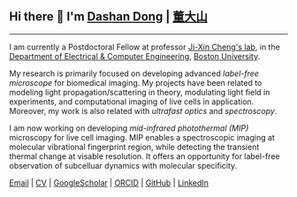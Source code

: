 ## Hi there 👋 I'm <a href="https://dashandong.github.io" title="HomePage">Dashan Dong</a> | <a href="https://translate.google.com/details?sl=zh-CN&tl=en&text=董%20大%20山&op=translate" title="HomePage">董大山</a>
***
I am currently a Postdoctoral Fellow
at professor [Ji-Xin Cheng's lab](https://sites.bu.edu/cheng-group/),
in the [Department of Electrical & Computer Engineering](https://www.bu.edu/eng/academics/departments-and-divisions/electrical-and-computer-engineering/),
[Boston University](https://www.bu.edu).

My research is primarily focused on developing advanced _label-free microscope_ for biomedical imaging.
My projects have been related to modeling light propagation/scattering in theory, modulating light field in experiments, and computational imaging of live cells in application.
Moreover, my work is also related with _ultrafast optics_ and _spectroscopy_.

I am now working on developing _mid-infrared photothermal (MIP)_ microscopy for live cell imaging.
MIP enables a spectroscopic imaging at molecular vibrational fingerprint region, while detecting the transient thermal change at visable resolution.
It offers an opportunity for label-free observation of subcelluar dynamics with molecular specificity.

[Email](mailto:ddsh0205@gmail.com) \| [CV](https://dashandong.github.io/cv/) \| [GoogleScholar](https://scholar.google.com/citations?hl=en&user=cn5zJPMAAAAJ) \| [ORCID](https://orcid.org/0000-0002-6135-2849) \| [GitHub](https://github.com/dashandong) \| [LinkedIn](https://www.linkedin.com/in/dong-dashan-231825102)